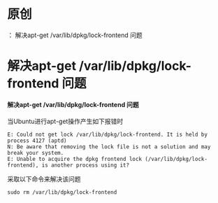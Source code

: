 # 原创
：  解决apt-get /var/lib/dpkg/lock-frontend 问题

# 解决apt-get /var/lib/dpkg/lock-frontend 问题

#### 解决apt-get /var/lib/dpkg/lock-frontend 问题

> 
当Ubuntu进行apt-get操作产生如下报错时


```
E: Could not get lock /var/lib/dpkg/lock-frontend. It is held by process 4127 (aptd)
N: Be aware that removing the lock file is not a solution and may break your system.
E: Unable to acquire the dpkg frontend lock (/var/lib/dpkg/lock-frontend), is another process using it?

```

> 
采取以下命令来解决该问题


```
sudo rm /var/lib/dpkg/lock-frontend

```
